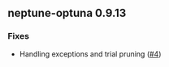 ## neptune-optuna 0.9.13

### Fixes
- Handling exceptions and trial pruning ([#4](https://github.com/neptune-ai/neptune-optuna/pull/4))
